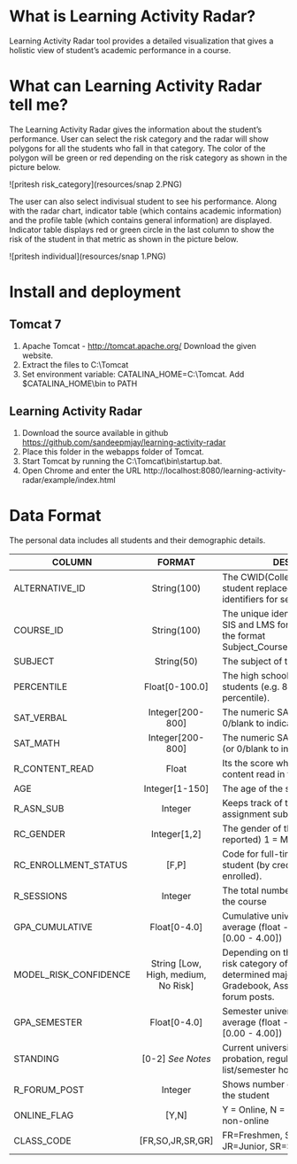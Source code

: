 ﻿What is Learning Activity Radar?
================================

Learning Activity Radar tool provides a detailed visualization that gives a holistic view of student’s academic performance in a course. 

What can Learning Activity Radar tell me?
=========================================

The Learning Activity Radar gives the information about the student’s performance. User can select the risk category and the radar will show polygons for all the students who fall in that category. The color of the polygon will be green or red depending on the risk category as shown in the picture below.

![pritesh risk_category](resources/snap 2.PNG)

The user can also select indivisual student to see his performance. Along with the radar chart, indicator table (which contains academic information) and the profile table (which contains general information) are displayed.  Indicator table displays red or green circle in the last column to show the risk of the student in that metric as shown in the picture below.

![pritesh individual](resources/snap 1.PNG)

Install and deployment 
======================

Tomcat 7
---------
1.	Apache Tomcat - http://tomcat.apache.org/  Download the given website.
2.	Extract the files to C:\Tomcat
3.	Set environment variable: CATALINA_HOME=C:\Tomcat. Add $CATALINA_HOME\bin to PATH

Learning Activity Radar
-----------------------
1.	Download the source available in github https://github.com/sandeepmjay/learning-activity-radar  
2.	Place this folder in the webapps folder of Tomcat.
3.	Start Tomcat by running the C:\Tomcat\bin\startup.bat.
4.	Open Chrome and enter the URL http://localhost:8080/learning-activity-radar/example/index.html


Data Format
===========

The personal data includes all students and their demographic details.


COLUMN                  | FORMAT            | DESCRIPTION
----------------------- |:-----------------:|------------------------------------------
ALTERNATIVE_ID          | String(100)       | The CWID(College Wide ID) of the student replaced with some unique identifiers for security reasons.
COURSE_ID               |	String(100)       |	The unique identifier standard across SIS and LMS for the course. Usually in the format Subject_CourseNumber_Section_Term.
SUBJECT                 |	String(50)        |	The subject of the course.
PERCENTILE              | Float[0-100.0]    | The high school ranking of the students (e.g. 85 means 85th percentile).
SAT_VERBAL              | Integer[200-800]  | The numeric SAT verbal score (or 0/blank to indicate no score).
SAT_MATH                | Integer[200-800]  | The numeric SAT mathematics score (or 0/blank to indicate no score).
R_CONTENT_READ          |	Float	            | Its the score which keeps track of the content read in the course
AGE                     | Integer[1-150]    | The age of the student (in years)
R_ASN_SUB               |	Integer           |	Keeps track of the number of assignment submissions. 
RC_GENDER               | Integer[1,2]      | The gender of the student (self-reported) 1 = Male, 2 = female
RC_ENROLLMENT_STATUS    | [F,P]             | Code for full-time (F) or part-time (P) student (by credit hours currently enrolled).
R_SESSIONS              |	Integer           |	The total number of interaction with the course
GPA_CUMULATIVE          | Float[0-4.0]      | Cumulative university grade point average (float - four point scale - [0.00 - 4.00])
MODEL_RISK_CONFIDENCE   |	String [Low, High, medium, No Risk] |	Depending on the other metrics the risk category of the student is determined major factors are GPA, Gradebook, Assignment Submission, forum posts.
GPA_SEMESTER            | Float[0-4.0]      | Semester university grade point average (float - four point scale - [0.00 - 4.00])
STANDING                | [0-2] *See Notes* | Current university standing such as probation, regular standing or dean’s list/semester honors.
R_FORUM_POST            |	Integer           |	Shows number of forum posts done by the student
ONLINE_FLAG             |	[Y,N]             |	Y = Online, N = Classroom or other non-online
CLASS_CODE              | [FR,SO,JR,SR,GR]  | FR=Freshmen, SO=Sophomore, JR=Junior, SR=Senior, GR=Graduate





